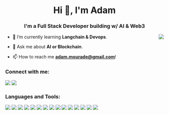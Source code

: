<h1 align="center">Hi 👋, I'm Adam</h1>
<h3 align="center">I'm a Full Stack Developer building w/ AI & Web3</h3>
<img align="right" src = "https://user-images.githubusercontent.com/94600225/191146081-c07e82f6-9972-43dd-9ad4-1d9a9eefb379.svg">



- 🌱 I’m currently learning **Langchain & Devops**.

- 💬 Ask me about **AI or Blockchain**.

- 📫 How to reach me **adam.mourade@gmail.com**!

<h3 align="left">Connect with me:</h3>
<p align="left">
  <a alt="twitter" href="https://twitter.com/0xadamm" target="_blank"><img src="https://user-images.githubusercontent.com/94600225/191154517-d4931f4f-36a7-4dd4-b747-29aa77ea8ee3.svg" /></a>
  <a alt="linkedin" href="https://linkedin.com/in/0xadamm" target="_blank"><img  src="https://user-images.githubusercontent.com/94600225/191154514-e8bb5c37-3c9d-4d5e-83a5-9fbcddb12b5c.svg" /></a>
</p>
<h3 align="left">Languages and Tools:</h3>

<a alt="javascript" href="https://developer.mozilla.org/en-US/docs/Web/JavaScript" target=""><img src="https://user-images.githubusercontent.com/94600225/191156559-ed2ab22c-ffba-4e26-be96-815af45ed27a.svg" /></a>
<a alt="typescript" href="https://www.typescriptlang.org/" target=""><img src="https://user-images.githubusercontent.com/94600225/191156690-2a9e9884-fc34-4574-806c-3988008f07a3.svg" /></a>
<a alt="solidity" href="https://docs.soliditylang.org/en/v0.8.17/" target=""><img src="https://user-images.githubusercontent.com/94600225/191156704-438d0d41-3608-44da-baa2-058f73747f18.svg" /></a>
<a alt="react" href="https://reactjs.org/" target=""><img src="https://user-images.githubusercontent.com/94600225/191156786-c4b07b01-a54e-4381-a950-8bfbfd55d335.svg" /></a>
<a alt="hardhat" href="https://hardhat.org/" target=""><img src="https://user-images.githubusercontent.com/94600225/191156814-d65c15ce-2374-49b3-9189-a8d29218dd2f.svg" /></a>
<a alt="truffle" href="https://trufflesuite.com/" target=""><img src="https://user-images.githubusercontent.com/94600225/191156831-3aed4fe5-b0df-4cdb-95e3-34ce38fcbc79.svg" /></a>
<a alt="html" href="https://developer.mozilla.org/en-US/docs/Web/HTML" target=""><img src="https://user-images.githubusercontent.com/94600225/191156883-403d41d2-006e-4742-9e76-8cab1a60e1cb.svg" /></a>
<a alt="css" href="https://developer.mozilla.org/en-US/docs/Web/CSS" target=""><img src="https://user-images.githubusercontent.com/94600225/191156894-22cd9f9f-a394-451b-9ead-b008f31fdd6f.svg" /></a>
<a alt="tailwind" href="https://tailwindcss.com/" target=""><img src="https://user-images.githubusercontent.com/94600225/191156903-3155ba6a-dc8d-46a0-a266-3b22c32f18e0.svg" /></a>
<a alt="git" href="https://git-scm.com/" target=""><img src="https://user-images.githubusercontent.com/94600225/191156911-93ed5ce3-e74c-4259-8f3d-61f2cb0ecc6d.svg" /></a>
<a alt="github" href="https://github.com/" target=""><img src="https://user-images.githubusercontent.com/94600225/191157323-11e852a6-e58a-4891-a1c2-f221c8caa4ac.svg" /></a>
<a alt="figma" href="https://www.figma.com/" target=""><img src="https://user-images.githubusercontent.com/94600225/191157341-286f273f-4288-4441-b2ae-009e6e3043bf.svg" /></a>
<a alt="blender" href="https://www.blender.org/" target=""><img src="https://user-images.githubusercontent.com/94600225/191157708-62ed3b9d-084c-4d7e-8da5-c87635c49766.png" /></a>
<a alt="notion" href="https://www.notion.so/" target=""><img src="https://user-images.githubusercontent.com/94600225/191157379-66846ab0-d520-4a62-b0d1-84c2d1979fc7.svg" /></a>
<a alt="adobe" href="https://www.adobe.com/creativecloud.html" target=""><img src="https://user-images.githubusercontent.com/94600225/191157406-7090f499-6182-421f-b574-1428cf2f3b8d.svg" /></a>











